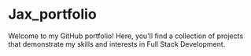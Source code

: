 # Jax_portfolio
Welcome to my GitHub portfolio! Here, you'll find a collection of projects that demonstrate my skills and interests in Full Stack Development.
